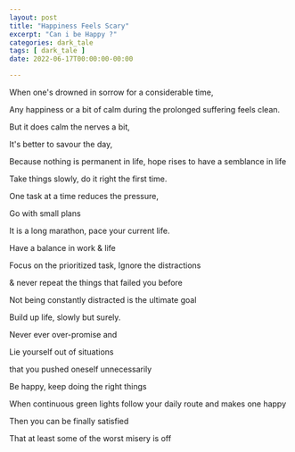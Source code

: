 ```yaml
---
layout: post
title: "Happiness Feels Scary"
excerpt: "Can i be Happy ?"
categories: dark_tale
tags: [ dark_tale ]
date: 2022-06-17T00:00:00-00:00

---
```


When one's drowned in sorrow for a considerable time,

Any happiness or a bit of calm during the prolonged suffering feels clean.


But it does calm the nerves a bit, 

It's better to savour the day,

Because nothing is permanent in life, hope rises to have a semblance in life


Take things slowly, do it right the first time.

One task at a time reduces the pressure,

Go with small plans 

It is a long marathon, pace your current life.

Have a balance in work & life

Focus on the prioritized task, Ignore the distractions

& never repeat the things that failed you before

Not being constantly distracted is the ultimate goal


Build up life, slowly but surely.

Never ever over-promise and 

Lie yourself out of situations 

that you pushed oneself unnecessarily


Be happy, keep doing the right things

When continuous green lights follow your daily route and makes one happy

Then you can be finally satisfied 

That at least some of the worst misery is off
